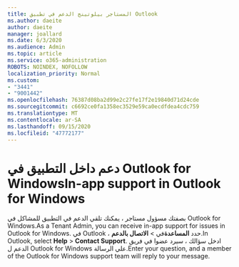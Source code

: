 ```yaml
---
title: المستاجر بيلوتينج الدعم في تطبيق Outlook
ms.author: daeite
author: daeite
manager: joallard
ms.date: 6/3/2020
ms.audience: Admin
ms.topic: article
ms.service: o365-administration
ROBOTS: NOINDEX, NOFOLLOW
localization_priority: Normal
ms.custom:
- "3441"
- "9001442"
ms.openlocfilehash: 76387d08ba2d99e2c27fe17f2e19840d71d24cde
ms.sourcegitcommit: c6692ce0fa1358ec3529e59ca0ecdfdea4cdc759
ms.translationtype: MT
ms.contentlocale: ar-SA
ms.lasthandoff: 09/15/2020
ms.locfileid: "47772177"
---
```

# <a name="in-app-support-in-outlook-for-windows"></a><span data-ttu-id="6766e-102">دعم داخل التطبيق في Outlook for Windows</span><span class="sxs-lookup"><span data-stu-id="6766e-102">In-app support in Outlook for Windows</span></span>

<span data-ttu-id="6766e-103">بصفتك مسؤول مستاجر ، يمكنك تلقي الدعم في التطبيق للمشاكل في Outlook for Windows.</span><span class="sxs-lookup"><span data-stu-id="6766e-103">As a Tenant Admin, you can receive in-app support for issues in Outlook for Windows.</span></span> <span data-ttu-id="6766e-104">في Outlook ، حدد **المساعدة**في  >  **الاتصال بالدعم**.</span><span class="sxs-lookup"><span data-stu-id="6766e-104">In Outlook, select **Help** > **Contact Support**.</span></span> <span data-ttu-id="6766e-105">ادخل سؤالك ، سيرد عضوا في فريق الدعم ل Outlook for Windows علي الرسالة.</span><span class="sxs-lookup"><span data-stu-id="6766e-105">Enter your question, and a member of the Outlook for Windows support team will reply to your message.</span></span>